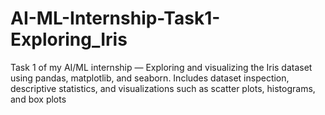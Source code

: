 # AI-ML-Internship-Task1-Exploring_Iris
Task 1 of my AI/ML internship — Exploring and visualizing the Iris dataset using pandas, matplotlib, and seaborn. Includes dataset inspection, descriptive statistics, and visualizations such as scatter plots, histograms, and box plots
